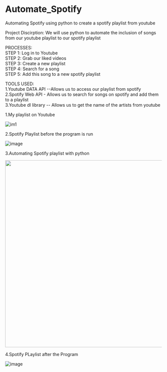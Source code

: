 # Automate_Spotify
Automating Spotify  using python to  create a spotify playlist from youtube



Project Discirption:
We will use python to automate the inclusion of  songs from our youtube playlist to our spotify playlist


PROCESSES: <br/>
STEP 1: Log in to Youtube <br/>
STEP 2: Grab our liked videos <br/>
STEP 3: Create a new playlist<br/>
STEP 4: Search for a song<br/>
STEP 5: Add this song to a new spotify playlist<br/>


TOOLS USED:<br/>
1.Youtube DATA API --Allows us to access our playlist from spotify <br/>
2.Spotify Web API - Allows us to search for songs on spotify and add them to a playlist<br/>
3.Youtube dl library -- Allows us to get the name of the artists from youtube<br/>


1.My playlist on Youtube

![im1](https://user-images.githubusercontent.com/56732553/83330826-d35e8000-a25f-11ea-93e1-cc602f02deef.png)

2.Spotify Playlist before the program is run

![image](https://user-images.githubusercontent.com/56732553/83330903-54b61280-a260-11ea-9ea9-e0461b30fc63.png)


3.Automating Spotify playlist with python 

<img src= "https://i.imgur.com/2q47Nye.gif" width="1000" height="600" />  

4.Spotify PLaylist after the Program

![image](https://user-images.githubusercontent.com/56732553/83339651-10496780-a29e-11ea-8e41-1fbd5e62dce3.png)



